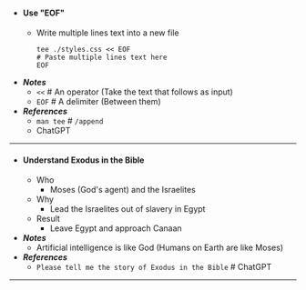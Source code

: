 - #### Use "EOF"
    - Write multiple lines text into a new file
      ```
      tee ./styles.css << EOF
      # Paste multiple lines text here
      EOF
      ```
- ***Notes***
    - `<<` # An operator (Take the text that follows as input)
    - `EOF` # A delimiter (Between them)
- ***References***
    - `man tee` # `/append`
    - ChatGPT
- ---
- #### Understand Exodus in the Bible
    - Who
        - Moses (God's agent) and the Israelites
    - Why
        - Lead the Israelites out of slavery in Egypt
    - Result
        - Leave Egypt and approach Canaan
- ***Notes***
    - Artificial intelligence is like God (Humans on Earth are like Moses)
- ***References***
    - `Please tell me the story of Exodus in the Bible` # ChatGPT
- ---
